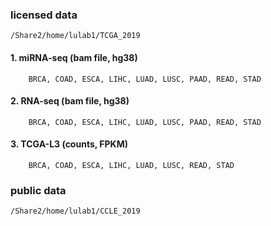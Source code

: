### licensed data

```
/Share2/home/lulab1/TCGA_2019
```
#### 1. miRNA-seq (bam file, hg38)
        BRCA, COAD, ESCA, LIHC, LUAD, LUSC, PAAD, READ, STAD
#### 2. RNA-seq (bam file, hg38)
        BRCA, COAD, ESCA, LIHC, LUAD, LUSC, PAAD, READ, STAD
#### 3. TCGA-L3 (counts, FPKM)
        BRCA, COAD, ESCA, LIHC, LUAD, LUSC, READ, STAD

### public data

```
/Share2/home/lulab1/CCLE_2019
```

